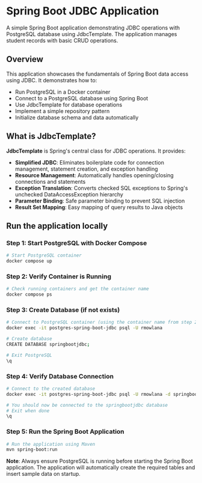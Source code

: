 # Spring Boot JDBC Application

A simple Spring Boot application demonstrating JDBC operations with PostgreSQL database using JdbcTemplate. The application manages student records with basic CRUD operations.

## Overview

This application showcases the fundamentals of Spring Boot data access using JDBC. It demonstrates how to:
- Run PostgreSQL in a Docker container
- Connect to a PostgreSQL database using Spring Boot
- Use JdbcTemplate for database operations
- Implement a simple repository pattern
- Initialize database schema and data automatically

## What is JdbcTemplate?

**JdbcTemplate** is Spring's central class for JDBC operations. It provides:

- **Simplified JDBC**: Eliminates boilerplate code for connection management, statement creation, and exception handling
- **Resource Management**: Automatically handles opening/closing connections and statements
- **Exception Translation**: Converts checked SQL exceptions to Spring's unchecked DataAccessException hierarchy
- **Parameter Binding**: Safe parameter binding to prevent SQL injection
- **Result Set Mapping**: Easy mapping of query results to Java objects

## Run the application locally

### Step 1: Start PostgreSQL with Docker Compose
```bash
# Start PostgreSQL container
docker compose up
```

### Step 2: Verify Container is Running
```bash
# Check running containers and get the container name
docker compose ps
```

### Step 3: Create Database (if not exists)
```bash
# Connect to PostgreSQL container (using the container name from step 2)
docker exec -it postgres-spring-boot-jdbc psql -U rmowlana

# Create database
CREATE DATABASE springbootjdbc;

# Exit PostgreSQL
\q
```

### Step 4: Verify Database Connection
```bash
# Connect to the created database
docker exec -it postgres-spring-boot-jdbc psql -U rmowlana -d springbootjdbc

# You should now be connected to the springbootjdbc database
# Exit when done
\q
```

### Step 5: Run the Spring Boot Application
```bash
# Run the application using Maven
mvn spring-boot:run
```

**Note**: Always ensure PostgreSQL is running before starting the Spring Boot application. The application will automatically create the required tables and insert sample data on startup.